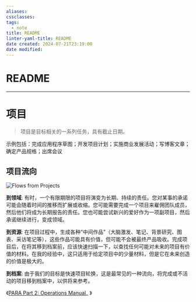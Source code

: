 ```yaml
---
aliases: 
cssclasses: 
tags:
  - note
title: README
linter-yaml-title: README
date created: 2024-07-21T23:19:00
date modified:
---
```

# README
---
# 项目

> 项目是目标相关的一系列任务，具有截止日期。

示例包括：完成应用程序草图；开发项目计划；实施商业发展活动；写博客文章；确定产品规格；出席会议

## 项目流向

![Flows from Projects](https://i0.wp.com/cdn-images-1.medium.com/max/800/1*Ilh-XEesK5CAf_t9G4fWiQ.jpeg)

**到领域**: 有时，一个有限期限的项目将演变为长期、持续的责任。您对某事的承诺可能会随着时间的推移而扩展或收缩。您可能需要完成一个项目来雇佣团队成员，然后他们将成为长期报告的责任。您也可能尝试新兴的爱好作为一项副项目，然后承诺继续进行，变成领域。

**到资源**: 在项目过程中，生成各种“中间作品”（大脑激发、笔记、背景研究、图表、采访笔记等），这些作品可能具有价值，但可能不会被最终产品吸收。完成项目后，在将其移到档案前，应该快速扫描一下，以查找任何可能对未来的项目有价值的材料。在我的经验中，这只适用于给定项目中的少量材料，但是它在未来创造的价值是极大的。

**到档案**: 由于我们的目标是快速项目轮换，这是最常见的一种流向，将完成或不活动的项目移到档案中，以供将来参考。

《[PARA Part 2: Operations Manual](https://fortelabs.co/blog/p-a-r-a-ii-operations-manual/)_ 》
